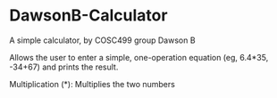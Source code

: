 # DawsonB-Calculator
A simple calculator, by COSC499 group Dawson B

Allows the user to enter a simple, one-operation equation (eg, 6.4*35, -34+67) and prints the result.

Multiplication (*): Multiplies the two numbers